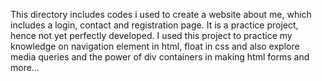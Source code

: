  This directory includes codes i used to create a website about me, which includes a login, contact and registration page. It is a practice project, hence not yet perfectly developed. I used this project to practice my knowledge on navigation element in html, float in css and also explore media queries and the power of div containers in making html forms and more...
